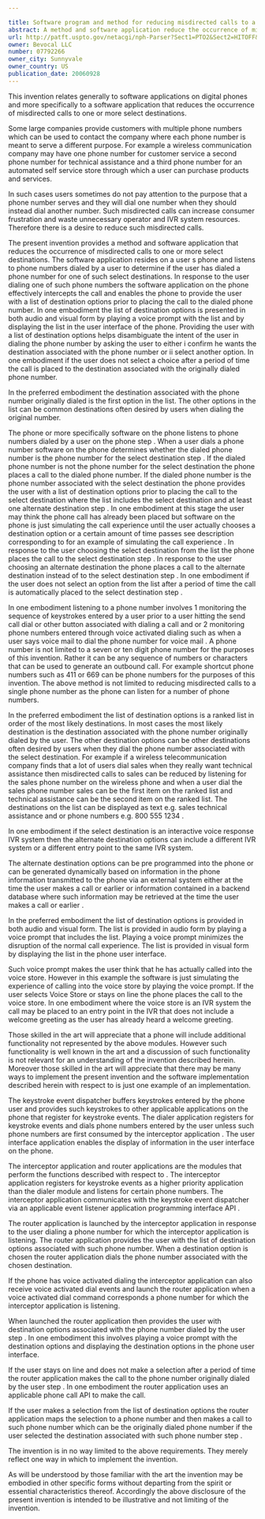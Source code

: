 ```yaml
---

title: Software program and method for reducing misdirected calls to a select destination
abstract: A method and software application reduce the occurrence of misdirected calls to one or more select destinations The software application resides on a user's phone and “listens” to phone numbers dialed by a user to determine if the user has dialed a phone number for one of such select destinations. In response to the user dialing one of such phone numbers, the software application on the phone effectively “intercepts” the call and enables the phone to provide the user with a list of destination options prior to placing the call to the dialed phone number. In one embodiment, the list is provided in audio form by playing a voice prompt with the list, as well as in visual form by displaying the list in the user interface of the user's phone. The list helps disambiguate the intent of the user in dialing the phone number by asking the user to either (i) confirm he wants the destination associated with the phone number or (ii) select another option. In one embodiment, if the user does not select a choice after a period of time, the call is placed to the destination associated with the originally dialed phone number.
url: http://patft.uspto.gov/netacgi/nph-Parser?Sect1=PTO2&Sect2=HITOFF&p=1&u=%2Fnetahtml%2FPTO%2Fsearch-adv.htm&r=1&f=G&l=50&d=PALL&S1=07792266&OS=07792266&RS=07792266
owner: Bevocal LLC
number: 07792266
owner_city: Sunnyvale
owner_country: US
publication_date: 20060928
---
```

This invention relates generally to software applications on digital phones and more specifically to a software application that reduces the occurrence of misdirected calls to one or more select destinations.

Some large companies provide customers with multiple phone numbers which can be used to contact the company where each phone number is meant to serve a different purpose. For example a wireless communication company may have one phone number for customer service a second phone number for technical assistance and a third phone number for an automated self service store through which a user can purchase products and services.

In such cases users sometimes do not pay attention to the purpose that a phone number serves and they will dial one number when they should instead dial another number. Such misdirected calls can increase consumer frustration and waste unnecessary operator and IVR system resources. Therefore there is a desire to reduce such misdirected calls.

The present invention provides a method and software application that reduces the occurrence of misdirected calls to one or more select destinations. The software application resides on a user s phone and listens to phone numbers dialed by a user to determine if the user has dialed a phone number for one of such select destinations. In response to the user dialing one of such phone numbers the software application on the phone effectively intercepts the call and enables the phone to provide the user with a list of destination options prior to placing the call to the dialed phone number. In one embodiment the list of destination options is presented in both audio and visual form by playing a voice prompt with the list and by displaying the list in the user interface of the phone. Providing the user with a list of destination options helps disambiguate the intent of the user in dialing the phone number by asking the user to either i confirm he wants the destination associated with the phone number or ii select another option. In one embodiment if the user does not select a choice after a period of time the call is placed to the destination associated with the originally dialed phone number.

In the preferred embodiment the destination associated with the phone number originally dialed is the first option in the list. The other options in the list can be common destinations often desired by users when dialing the original number.

The phone or more specifically software on the phone listens to phone numbers dialed by a user on the phone step . When a user dials a phone number software on the phone determines whether the dialed phone number is the phone number for the select destination step . If the dialed phone number is not the phone number for the select destination the phone places a call to the dialed phone number. If the dialed phone number is the phone number associated with the select destination the phone provides the user with a list of destination options prior to placing the call to the select destination where the list includes the select destination and at least one alternate destination step . In one embodiment at this stage the user may think the phone call has already been placed but software on the phone is just simulating the call experience until the user actually chooses a destination option or a certain amount of time passes see description corresponding to for an example of simulating the call experience . In response to the user choosing the select destination from the list the phone places the call to the select destination step . In response to the user choosing an alternate destination the phone places a call to the alternate destination instead of to the select destination step . In one embodiment if the user does not select an option from the list after a period of time the call is automatically placed to the select destination step .

In one embodiment listening to a phone number involves 1 monitoring the sequence of keystrokes entered by a user prior to a user hitting the send call dial or other button associated with dialing a call and or 2 monitoring phone numbers entered through voice activated dialing such as when a user says voice mail to dial the phone number for voice mail . A phone number is not limited to a seven or ten digit phone number for the purposes of this invention. Rather it can be any sequence of numbers or characters that can be used to generate an outbound call. For example shortcut phone numbers such as 411 or 669 can be phone numbers for the purposes of this invention. The above method is not limited to reducing misdirected calls to a single phone number as the phone can listen for a number of phone numbers.

In the preferred embodiment the list of destination options is a ranked list in order of the most likely destinations. In most cases the most likely destination is the destination associated with the phone number originally dialed by the user. The other destination options can be other destinations often desired by users when they dial the phone number associated with the select destination. For example if a wireless telecommunication company finds that a lot of users dial sales when they really want technical assistance then misdirected calls to sales can be reduced by listening for the sales phone number on the wireless phone and when a user dial the sales phone number sales can be the first item on the ranked list and technical assistance can be the second item on the ranked list. The destinations on the list can be displayed as text e.g. sales technical assistance and or phone numbers e.g. 800 555 1234 .

In one embodiment if the select destination is an interactive voice response IVR system then the alternate destination options can include a different IVR system or a different entry point to the same IVR system.

The alternate destination options can be pre programmed into the phone or can be generated dynamically based on information in the phone information transmitted to the phone via an external system either at the time the user makes a call or earlier or information contained in a backend database where such information may be retrieved at the time the user makes a call or earlier .

In the preferred embodiment the list of destination options is provided in both audio and visual form. The list is provided in audio form by playing a voice prompt that includes the list. Playing a voice prompt minimizes the disruption of the normal call experience. The list is provided in visual form by displaying the list in the phone user interface.

Such voice prompt makes the user think that he has actually called into the voice store. However in this example the software is just simulating the experience of calling into the voice store by playing the voice prompt. If the user selects Voice Store or stays on line the phone places the call to the voice store. In one embodiment where the voice store is an IVR system the call may be placed to an entry point in the IVR that does not include a welcome greeting as the user has already heard a welcome greeting.

Those skilled in the art will appreciate that a phone will include additional functionality not represented by the above modules. However such functionality is well known in the art and a discussion of such functionality is not relevant for an understanding of the invention described herein. Moreover those skilled in the art will appreciate that there may be many ways to implement the present invention and the software implementation described herein with respect to is just one example of an implementation.

The keystroke event dispatcher buffers keystrokes entered by the phone user and provides such keystrokes to other applicable applications on the phone that register for keystroke events. The dialer application registers for keystroke events and dials phone numbers entered by the user unless such phone numbers are first consumed by the interceptor application . The user interface application enables the display of information in the user interface on the phone.

The interceptor application and router applications are the modules that perform the functions described with respect to . The interceptor application registers for keystroke events as a higher priority application than the dialer module and listens for certain phone numbers. The interceptor application communicates with the keystroke event dispatcher via an applicable event listener application programming interface API .

The router application is launched by the interceptor application in response to the user dialing a phone number for which the interceptor application is listening. The router application provides the user with the list of destination options associated with such phone number. When a destination option is chosen the router application dials the phone number associated with the chosen destination.

If the phone has voice activated dialing the interceptor application can also receive voice activated dial events and launch the router application when a voice activated dial command corresponds a phone number for which the interceptor application is listening.

When launched the router application then provides the user with destination options associated with the phone number dialed by the user step . In one embodiment this involves playing a voice prompt with the destination options and displaying the destination options in the phone user interface.

If the user stays on line and does not make a selection after a period of time the router application makes the call to the phone number originally dialed by the user step . In one embodiment the router application uses an applicable phone call API to make the call.

If the user makes a selection from the list of destination options the router application maps the selection to a phone number and then makes a call to such phone number which can be the originally dialed phone number if the user selected the destination associated with such phone number step .

The invention is in no way limited to the above requirements. They merely reflect one way in which to implement the invention.

As will be understood by those familiar with the art the invention may be embodied in other specific forms without departing from the spirit or essential characteristics thereof. Accordingly the above disclosure of the present invention is intended to be illustrative and not limiting of the invention.

